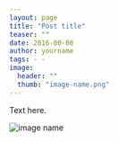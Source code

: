 ```yaml
---
layout: page
title: "Post title"
teaser: ""
date: 2016-00-00
author: yourname
tags: - -
image:
  header: ""
  thumb: "image-name.png"
---
```

Text here.

![image name](image-name.png)
